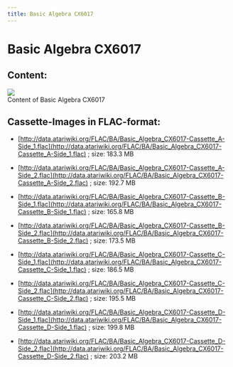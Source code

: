 ```yaml
---
title: Basic Algebra CX6017
---
```

# Basic Algebra CX6017  
## Content:  
![](attachments/Basic+Algebra+CX6017.jpg)  
Content of Basic Algebra CX6017  
  
  
## Cassette-Images in FLAC-format:  
- [http://data.atariwiki.org/FLAC/BA/Basic_Algebra_CX6017-Cassette_A-Side_1.flac](http://data.atariwiki.org/FLAC/BA/Basic_Algebra_CX6017-Cassette_A-Side_1.flac) ; size: 183.3 MB  
  
- [http://data.atariwiki.org/FLAC/BA/Basic_Algebra_CX6017-Cassette_A-Side_2.flac](http://data.atariwiki.org/FLAC/BA/Basic_Algebra_CX6017-Cassette_A-Side_2.flac) ; size: 192.7 MB  
  
- [http://data.atariwiki.org/FLAC/BA/Basic_Algebra_CX6017-Cassette_B-Side_1.flac](http://data.atariwiki.org/FLAC/BA/Basic_Algebra_CX6017-Cassette_B-Side_1.flac) ; size: 165.8 MB  
  
- [http://data.atariwiki.org/FLAC/BA/Basic_Algebra_CX6017-Cassette_B-Side_2.flac](http://data.atariwiki.org/FLAC/BA/Basic_Algebra_CX6017-Cassette_B-Side_2.flac) ; size: 173.5 MB  
  
- [http://data.atariwiki.org/FLAC/BA/Basic_Algebra_CX6017-Cassette_C-Side_1.flac](http://data.atariwiki.org/FLAC/BA/Basic_Algebra_CX6017-Cassette_C-Side_1.flac) ; size: 186.5 MB  
  
- [http://data.atariwiki.org/FLAC/BA/Basic_Algebra_CX6017-Cassette_C-Side_2.flac](http://data.atariwiki.org/FLAC/BA/Basic_Algebra_CX6017-Cassette_C-Side_2.flac) ; size: 195.5 MB  
  
- [http://data.atariwiki.org/FLAC/BA/Basic_Algebra_CX6017-Cassette_D-Side_1.flac](http://data.atariwiki.org/FLAC/BA/Basic_Algebra_CX6017-Cassette_D-Side_1.flac) ; size: 199.8 MB  
  
- [http://data.atariwiki.org/FLAC/BA/Basic_Algebra_CX6017-Cassette_D-Side_2.flac](http://data.atariwiki.org/FLAC/BA/Basic_Algebra_CX6017-Cassette_D-Side_2.flac) ; size: 203.2 MB  
  
